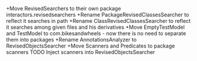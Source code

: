 +Move RevisedSearchers to their own package interactors.revisedsearchers
+Rename PackageRevisedClassesSearcher to reflect it searches in path
+Rename ClassRevisedClassesSearcher to reflect it searches among given files and his derivatives
+Move EmptyTestModel and TestModel to com.bikesandwheels - now there is no need to separate them into packages
+Rename AnnotationsAnalyzer to RevisedObjectsSearcher
+Move Scanners and Predicates to package scanners
TODO Inject scanners into RevisedObjectsSearcher
